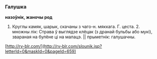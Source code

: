 ### Галушка
**назоўнік, жаночы род**

1. Круглы камяк, шарык, скачаны з чаго-н. мяккага. Г. цеста. 2. множны лік: Страва ў выглядзе клёцак (з дранай бульбы або мукі), звараная на булёне ці на малацэ. || прыметнік: галушачны.

<a rel="author">[http://rv-blr.com/](http://rv-blr.com/slounik.jsp?letterId=0&maskId=0&pageId=659)</a>
